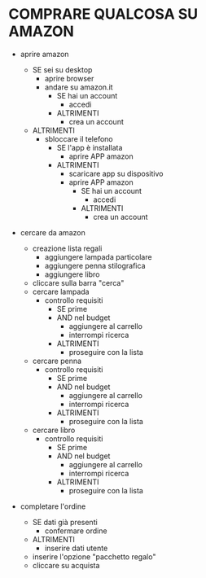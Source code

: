 # COMPRARE QUALCOSA SU AMAZON

- aprire amazon
    - SE sei su desktop
        - aprire browser
        - andare su amazon.it
            - SE hai un account
                - accedi
            - ALTRIMENTI
                - crea un account
    - ALTRIMENTI
        - sbloccare il telefono
            - SE l'app è installata
                - aprire APP amazon
            - ALTRIMENTI
                - scaricare app su dispositivo
                - aprire APP amazon
                    - SE hai un account
                        - accedi
                    - ALTRIMENTI
                        - crea un account

- cercare da amazon
    - creazione lista regali
        - aggiungere lampada particolare
        - aggiungere penna stilografica
        - aggiungere libro
    - cliccare sulla barra "cerca"
    - cercare lampada
        - controllo requisiti
            - SE prime
            - AND nel budget
                - aggiungere al carrello
                - interrompi ricerca
            - ALTRIMENTI
                - proseguire con la lista
    - cercare penna
        - controllo requisiti
            - SE prime
            - AND nel budget
                - aggiungere al carrello
                - interrompi ricerca
            - ALTRIMENTI
                - proseguire con la lista
    - cercare libro
        - controllo requisiti
            - SE prime
            - AND nel budget
                - aggiungere al carrello
                - interrompi ricerca
            - ALTRIMENTI
                - proseguire con la lista

- completare l'ordine
    - SE dati già presenti
        - confermare ordine
    - ALTRIMENTI
        - inserire dati utente
    - inserire l'opzione "pacchetto regalo"
    - cliccare su acquista